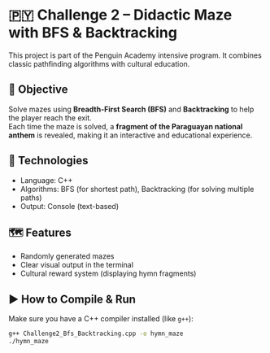 # 🇵🇾 Challenge 2 – Didactic Maze with BFS & Backtracking

This project is part of the Penguin Academy intensive program. It combines classic pathfinding algorithms with cultural education.

## 🎯 Objective

Solve mazes using **Breadth-First Search (BFS)** and **Backtracking** to help the player reach the exit.  
Each time the maze is solved, a **fragment of the Paraguayan national anthem** is revealed, making it an interactive and educational experience.

## 🧪 Technologies

- Language: C++
- Algorithms: BFS (for shortest path), Backtracking (for solving multiple paths)
- Output: Console (text-based)

## 🗺️ Features

- Randomly generated mazes
- Clear visual output in the terminal
- Cultural reward system (displaying hymn fragments)

## ▶️ How to Compile & Run

Make sure you have a C++ compiler installed (like `g++`):

```bash
g++ Challenge2_Bfs_Backtracking.cpp -o hymn_maze
./hymn_maze
